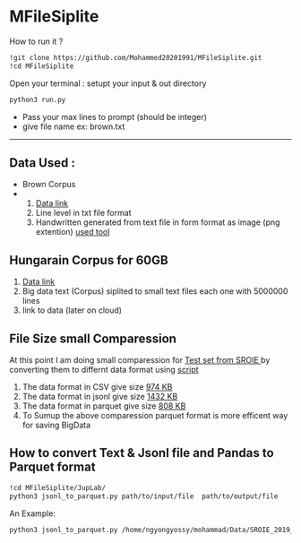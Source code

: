 # MFileSiplite

How to run it ? 
~~~bash  
!git clone https://github.com/Mohammed20201991/MFileSiplite.git
!cd MFileSiplite
~~~

Open your terminal : setupt your input & out   directory 
~~~bash  
python3 run.py
~~~
- Pass your max lines to prompt (should be integer) <br>
- give file name ex:  brown.txt

<hr> 
<h2> Data Used : </h2>

<ul>
  <li>Brown Corpus </li>
  <li>
  <ol>
  <li> <a href="http://www.sls.hawaii.edu/bley-vroman/brown_corpus.html">Data link</a></li>
  <li> Line level in txt file format</li>
  <li>Handwritten generated from text file in form format as image (png extention)   <a href="https://10015.io/tools/text-to-handwriting-converter"> used tool </a></li>
</ol>   
  </li>
  
</ul>  

<h2>Hungarain Corpus for 60GB </h2>

<ol>
  <li> <a href="https://data.statmt.org/cc-100/hu.txt.xz">Data link</a> </li>
  <li> Big data text (Corpus) siplited to small text files each one with 5000000 lines </li>
  <li>link to data (later on cloud) </li>
</ol> 


<h2>File Size small Comparession </h2>
<p>At this point I am doing small comparession for <a href="https://huggingface.co/datasets/AlhitawiMohammed22/SROIE_2019_text_recognition23/blob/main/test.jsonl"> Test set from SROIE </a>by converting them to differnt data format using <a href = "https://github.com/Mohammed20201991/MFileSiplite/blob/main/JupLab/jsonl_to_parquet.py">script</a> </p>
<ol>
  <li> The data format in CSV give size <a href ="https://github.com/Mohammed20201991/MFileSiplite/blob/main/size_comparession/csv_out.csv">974 KB</a> </li>
  
  <li> The data format in jsonl  give size <a href ="https://github.com/Mohammed20201991/MFileSiplite/blob/main/size_comparession/test.jsonl">1432 KB </a>   </li>
  <li> The data format in parquet give size <a href ="https://github.com/Mohammed20201991/MFileSiplite/blob/main/size_comparession/out.parquet.csv">808 KB</a> </li>
  
  <li> To Sumup the above comparession parquet format is more efficent way for saving BigData  </li>
  
</ol> 

<h2>How to convert Text & Jsonl file and Pandas to Parquet format </h2>

~~~bash
!cd MFileSiplite/JupLab/
python3 jsonl_to_parquet.py path/to/input/file  path/to/output/file
~~~
An Example: 

~~~bash
python3 jsonl_to_parquet.py /home/ngyongyossy/mohammad/Data/SROIE_2019_text_recognition/test.jsonl  /home/ngyongyossy/mohammad/OCR_HU_Tra2022/GPT-2_Parallel/out.parquet
~~~

